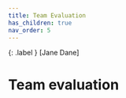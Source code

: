```yaml
---
title: Team Evaluation
has_children: true
nav_order: 5
---
```


{: .label }
[Jane Dane]

# Team evaluation
